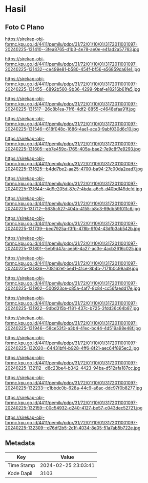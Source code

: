 # Hasil

## Foto C Plano

https://sirekap-obj-formc.kpu.go.id/4411/pemilu/pdpr/31/72/01/10/01/3172011001097-20240225-131410--3fea8765-d1b3-4e78-ae0e-e41ad2a57763.jpg

https://sirekap-obj-formc.kpu.go.id/4411/pemilu/pdpr/31/72/01/10/01/3172011001097-20240225-131432--ce499e81-b580-454f-bf56-e56859da61e1.jpg

https://sirekap-obj-formc.kpu.go.id/4411/pemilu/pdpr/31/72/01/10/01/3172011001097-20240225-131455--6892b560-9b36-4299-9baf-e18216b61fe5.jpg

https://sirekap-obj-formc.kpu.go.id/4411/pemilu/pdpr/31/72/01/10/01/3172011001097-20240225-131517--26c8b1ea-71f6-4df2-8855-c4648efaa91f.jpg

https://sirekap-obj-formc.kpu.go.id/4411/pemilu/pdpr/31/72/01/10/01/3172011001097-20240225-131546--618f048c-1686-4ae1-aca3-9abf030d6c10.jpg

https://sirekap-obj-formc.kpu.go.id/4411/pemilu/pdpr/31/72/01/10/01/3172011001097-20240225-131605--eb7e459c-1765-405a-bae2-7e9c8f7e9293.jpg

https://sirekap-obj-formc.kpu.go.id/4411/pemilu/pdpr/31/72/01/10/01/3172011001097-20240225-131625--b4dd7be2-aa25-4700-ba94-27c00da2ead7.jpg

https://sirekap-obj-formc.kpu.go.id/4411/pemilu/pdpr/31/72/01/10/01/3172011001097-20240225-131644--4d9e205d-87e7-4bda-a6c5-d40bdf49dcfd.jpg

https://sirekap-obj-formc.kpu.go.id/4411/pemilu/pdpr/31/72/01/10/01/3172011001097-20240225-131712--5635c527-404b-4155-b8c3-99db59f011c6.jpg

https://sirekap-obj-formc.kpu.go.id/4411/pemilu/pdpr/31/72/01/10/01/3172011001097-20240225-131739--bed7925a-f3fb-478b-9f04-43dfb3ab542b.jpg

https://sirekap-obj-formc.kpu.go.id/4411/pemilu/pdpr/31/72/01/10/01/3172011001097-20240225-131801--5eb9d47a-ae56-4a27-ac3e-4acb2616c025.jpg

https://sirekap-obj-formc.kpu.go.id/4411/pemilu/pdpr/31/72/01/10/01/3172011001097-20240225-131836--708162ef-5e41-41ce-8b4b-7171b0c99ad9.jpg

https://sirekap-obj-formc.kpu.go.id/4411/pemilu/pdpr/31/72/01/10/01/3172011001097-20240225-131902--500923ce-c85a-4af7-8c84-cc56faedd17e.jpg

https://sirekap-obj-formc.kpu.go.id/4411/pemilu/pdpr/31/72/01/10/01/3172011001097-20240225-131922--9dbd315b-f181-437c-b725-3fdd36c64b87.jpg

https://sirekap-obj-formc.kpu.go.id/4411/pemilu/pdpr/31/72/01/10/01/3172011001097-20240225-131946--58ce53f3-a3b4-41ec-bc44-4d519a98e48f.jpg

https://sirekap-obj-formc.kpu.go.id/4411/pemilu/pdpr/31/72/01/10/01/3172011001097-20240225-132020--64431bf4-b928-4ff6-8f21-aec64f895ec2.jpg

https://sirekap-obj-formc.kpu.go.id/4411/pemilu/pdpr/31/72/01/10/01/3172011001097-20240225-132112--d8c23be4-b342-4423-94ba-d512afa187cc.jpg

https://sirekap-obj-formc.kpu.go.id/4411/pemilu/pdpr/31/72/01/10/01/3172011001097-20240225-132233--c1bbdc0b-628a-44c9-a6ac-ddc97f0b8277.jpg

https://sirekap-obj-formc.kpu.go.id/4411/pemilu/pdpr/31/72/01/10/01/3172011001097-20240225-132159--00c54932-d240-4127-be57-c043dec52721.jpg

https://sirekap-obj-formc.kpu.go.id/4411/pemilu/pdpr/31/72/01/10/01/3172011001097-20240225-132309--d76df2b5-2c1f-4034-8e05-51a7ab5b722e.jpg


## Metadata

| Key        | Value               |
| ---------- | ------------------- |
| Time Stamp | 2024-02-25 23:03:41 |
| Kode Dapil | 3103                |



